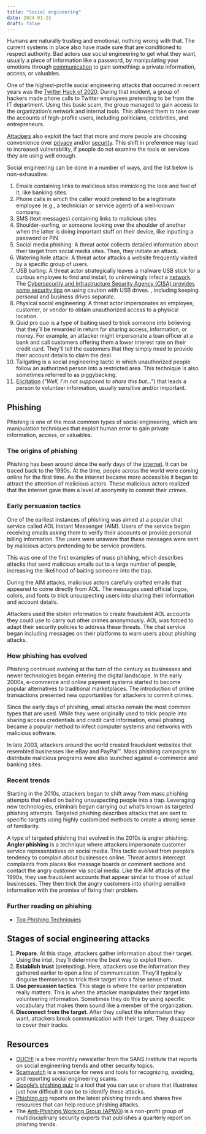 ```yaml
---
title: "Social engineering"
date: 2024-01-23
draft: false
---
```


Humans are naturally trusting and emotional, nothing wrong with that.
The current systems in place also have made sure that are conditioned to
respect authority. Bad actors use social engineering to get what they
want, usually a piece of information like a password, by manipulating
your emotions through [communication](/communication) to gain something:
a private information, access, or valuables.

One of the highest-profile social engineering attacks that occurred in
recent years was the
[Twitter Hack of 2020](https://www.dfs.ny.gov/Twitter_Report).
During that incident, a group of hackers made phone calls to Twitter
employees pretending to be from the IT department. Using this basic
scam, the group managed to gain access to the organization’s network and
internal tools. This allowed them to take over the accounts of
high-profile users, including politicians, celebrities, and
entrepreneurs.

[Attackers](/threat-actor) also exploit the fact that more and more
people are choosing convenience over [privacy](/privacy) and/or
[security](/security). This shift in preference may lead to increased
vulnerability, if people do not examine the tools or services they are
using well enough.

Social engineering can be done in a number of ways,
and the list below is non-exhaustive:

1. Emails containing links to malicious sites mimicking the look and
   feel of it, like banking sites.
2. Phone calls in which the caller would pretend to be a legitimate
   employee (e.g., a technician or service agent) of a well-known company.
3. SMS (text messages) containing links to malicious sites
4. Shoulder-surfing, or someone looking over the shoulder of another
   when the latter is doing important stuff on their device, like
   inputting a password or PIN
5. Social media phishing: A threat actor collects detailed information
   about their target from social media sites. Then, they initiate an
   attack.
6. Watering hole attack: A threat actor attacks a website frequently
   visited by a specific group of users.
7. USB baiting: A threat actor strategically leaves a malware USB stick
   for a curious employee to find and install, to unknowingly infect a
   [network](/network). The [Cybersecurity and Infrastructure Security Agency (CISA) provides some security tips](https://www.cisa.gov/news-events/news/using-caution-usb-drives)
   on using caution with USB drives.
, including keeping personal and business drives separate.
8. Physical social engineering: A threat actor impersonates an employee,
   customer, or vendor to obtain unauthorized access to a physical
   location.
9. Quid pro quo is a type of baiting used to trick someone into
   believing that they’ll be rewarded in return for sharing access,
   information, or money. For example, an attacker might impersonate a
   loan officer at a bank and call customers offering them a lower
   interest rate on their credit card. They'll tell the customers that
   they simply need to provide their account details to claim the deal.
10. Tailgating is a social engineering tactic in which unauthorized
    people follow an authorized person into a restricted area. This
    technique is also sometimes referred to as piggybacking.
11. [Elicitation](https://christina-lekati.medium.com/elicitation-techniques-74be36e212f8) (*"Well, I'm not supposed to share this but..."*) that leads a person to volunteer information, usually sensitive and/or important.

## Phishing

Phishing is one of the most common types of social engineering, which
are manipulation techniques that exploit human error to gain private
information, access, or valuables.

### The origins of phishing

Phishing has been around since the early days of the
[internet](/internet). It can be traced back to the 1990s. At the time,
people across the world were coming online for the first time. As the
internet became more accessible it began to attract the attention of
malicious actors. These malicious actors realized that the internet gave
them a level of anonymity to commit their crimes.

### Early persuasion tactics

One of the earliest instances of phishing was aimed at a popular chat
service called AOL Instant Messenger (AIM). Users of the service began
receiving emails asking them to verify their accounts or provide
personal billing information. The users were unaware that these messages
were sent by malicious actors pretending to be service providers.

This was one of the first examples of mass phishing, which describes
attacks that send malicious emails out to a large number of people,
increasing the likelihood of baiting someone into the trap.

During the AIM attacks, malicious actors carefully crafted emails that
appeared to come directly from AOL. The messages used official logos,
colors, and fonts to trick unsuspecting users into sharing their
information and account details.

Attackers used the stolen information to create fraudulent AOL accounts
they could use to carry out other crimes anonymously. AOL was forced to
adapt their security policies to address these threats. The chat service
began including messages on their platforms to warn users about phishing
attacks.

### How phishing has evolved

Phishing continued evolving at the turn of the century as businesses and
newer technologies began entering the digital landscape. In the early
2000s, e-commerce and online payment systems started to become popular
alternatives to traditional marketplaces. The introduction of online
transactions presented new opportunities for attackers to commit crimes.

Since the early days of phishing, email attacks remain the most common
types that are used. While they were originally used to trick people
into sharing access credentials and credit card information, email
phishing became a popular method to infect computer systems and networks
with malicious software.

In late 2003, attackers around the world created fraudulent websites
that resembled businesses like eBay and PayPal™. Mass phishing campaigns
to distribute malicious programs were also launched against e-commerce
and banking sites.

### Recent trends

Starting in the 2010s, attackers began to shift away from mass phishing
attempts that relied on baiting unsuspecting people into a trap.
Leveraging new technologies, criminals began carrying out what’s known
as targeted phishing attempts. Targeted phishing describes attacks that
are sent to specific targets using highly customized methods to create a
strong sense of familiarity.

A type of targeted phishing that evolved in the 2010s is angler
phishing. **Angler phishing** is a technique where attackers impersonate
customer service representatives on social media. This tactic evolved
from people’s tendency to complain about businesses online. Threat
actors intercept complaints from places like message boards or comment
sections and contact the angry customer via social media. Like the AIM
attacks of the 1990s, they use fraudulent accounts that appear similar
to those of actual businesses. They then trick the angry customers into
sharing sensitive information with the promise of fixing their problem.

### Further reading on phishing

- [Top Phishing Techniquies](https://redteamrecipe.com/top-phishing-techniques)

## Stages of social engineering attacks

1. **Prepare**. At this stage, attackers gather information about their
   target. Using the intel, they'll determine the best way to exploit
   them.
2. **Establish trust** (pretexting). Here, attackers use the information
   they gathered earlier to open a line of communication. They'll
   typically disguise themselves to trick their target into a false
   sense of trust.
3. **Use persuasion tactics**. This stage is where the earlier
   preparation really matters. This is when the attacker manipulates
   their target into volunteering information. Sometimes they do this by
   using specific vocabulary that makes them sound like a member of the
   organization.
4. **Disconnect from the target**. After they collect the information
   they want, attackers break communication with their target. They
   disappear to cover their tracks.

## Resources

- [OUCH!](https://www.sans.org/newsletters/ouch/) is a free monthly
  newsletter from the SANS Institute that reports on social engineering
  trends and other security topics.
- [Scamwatch](https://www.scamwatch.gov.au/) is a resource for news and
  tools for recognizing, avoiding, and reporting social engineering
  scams.
- [Google’s phishing quiz](https://phishingquiz.withgoogle.com/) is a
  tool that you can use or share that illustrates just how difficult it
  can be to identify these attacks.
- [Phishing.org](https://www.phishing.org/) reports on the latest
  phishing trends and shares free resources that can help reduce
  phishing attacks.
- The [Anti-Phishing Working Group (APWG)](https://apwg.org/) is a
  non-profit group of multidisciplinary security experts that publishes
  a quarterly report on phishing trends.
